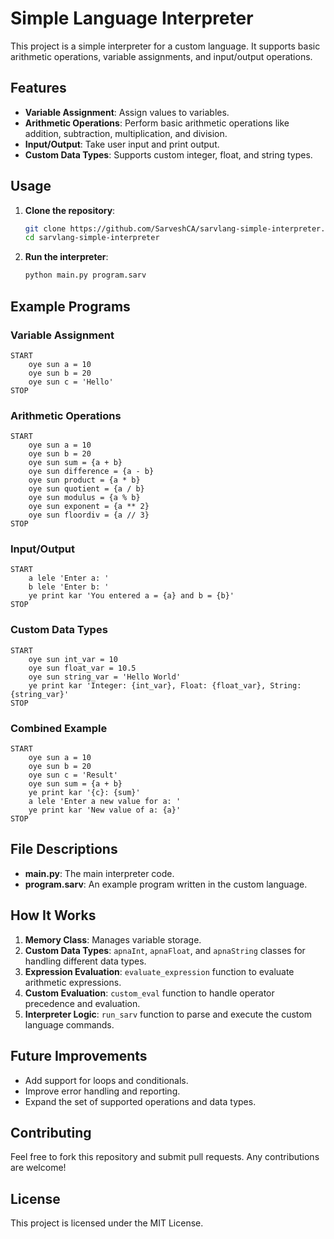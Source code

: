 # Simple Language Interpreter

This project is a simple interpreter for a custom language. It supports basic arithmetic operations, variable assignments, and input/output operations.

## Features

- **Variable Assignment**: Assign values to variables.
- **Arithmetic Operations**: Perform basic arithmetic operations like addition, subtraction, multiplication, and division.
- **Input/Output**: Take user input and print output.
- **Custom Data Types**: Supports custom integer, float, and string types.

## Usage

1. **Clone the repository**:

    ```sh
    git clone https://github.com/SarveshCA/sarvlang-simple-interpreter.git
    cd sarvlang-simple-interpreter
    ```

2. **Run the interpreter**:

    ```sh
    python main.py program.sarv
    ```

## Example Programs

### Variable Assignment

```sarv
START
    oye sun a = 10
    oye sun b = 20
    oye sun c = 'Hello'
STOP
```

### Arithmetic Operations

```sarv
START
    oye sun a = 10
    oye sun b = 20
    oye sun sum = {a + b}
    oye sun difference = {a - b}
    oye sun product = {a * b}
    oye sun quotient = {a / b}
    oye sun modulus = {a % b}
    oye sun exponent = {a ** 2}
    oye sun floordiv = {a // 3}
STOP
```

### Input/Output

```sarv
START
    a lele 'Enter a: '
    b lele 'Enter b: '
    ye print kar 'You entered a = {a} and b = {b}'
STOP
```

### Custom Data Types

```sarv
START
    oye sun int_var = 10
    oye sun float_var = 10.5
    oye sun string_var = 'Hello World'
    ye print kar 'Integer: {int_var}, Float: {float_var}, String: {string_var}'
STOP
```

### Combined Example

```sarv
START
    oye sun a = 10
    oye sun b = 20
    oye sun c = 'Result'
    oye sun sum = {a + b}
    ye print kar '{c}: {sum}'
    a lele 'Enter a new value for a: '
    ye print kar 'New value of a: {a}'
STOP
```

## File Descriptions

- **main.py**: The main interpreter code.
- **program.sarv**: An example program written in the custom language.

## How It Works

1. **Memory Class**: Manages variable storage.
2. **Custom Data Types**: `apnaInt`, `apnaFloat`, and `apnaString` classes for handling different data types.
3. **Expression Evaluation**: `evaluate_expression` function to evaluate arithmetic expressions.
4. **Custom Evaluation**: `custom_eval` function to handle operator precedence and evaluation.
5. **Interpreter Logic**: `run_sarv` function to parse and execute the custom language commands.

## Future Improvements

- Add support for loops and conditionals.
- Improve error handling and reporting.
- Expand the set of supported operations and data types.

## Contributing

Feel free to fork this repository and submit pull requests. Any contributions are welcome!

## License

This project is licensed under the MIT License.
